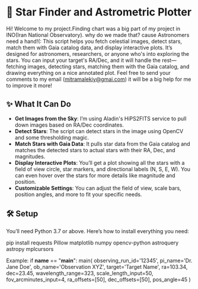 # 🌟 Star Finder and Astrometric Plotter

Hi! Welcome to my project.Finding chart was a big part of my project in INO(Iran National Observatory). why do we made that? cause Astronomers need a hand!(:
This script helps you fetch celestial images, detect stars, match them with Gaia catalog data, and display interactive plots. It’s designed for astronomers, researchers, or anyone who's into exploring the stars. You can input your target's RA/Dec, and it will handle the rest—fetching images, detecting stars, matching them with the Gaia catalog, and drawing everything on a nice annotated plot. 
Feel free to send your comments to my email (mitramalekiy@gmai.com) 
it will be a big help for me to improve it more!
## ✨ What It Can Do

- **Get Images from the Sky**: I’m using Aladin's HiPS2FITS service to pull down images based on RA/Dec coordinates.
- **Detect Stars**: The script can detect stars in the image using OpenCV and some thresholding magic.
- **Match Stars with Gaia Data**: It pulls star data from the Gaia catalog and matches the detected stars to actual stars with their RA, Dec, and magnitudes.
- **Display Interactive Plots**: You’ll get a plot showing all the stars with a field of view circle, star markers, and directional labels (N, S, E, W). You can even hover over the stars for more details like magnitude and position.
- **Customizable Settings**: You can adjust the field of view, scale bars, position angles, and more to fit your specific needs.

## 🛠️ Setup

You’ll need Python 3.7 or above. Here’s how to install everything you need:

pip install requests Pillow matplotlib numpy opencv-python astroquery astropy mplcursors


Example:
if __name__ == "__main__":
    main(
        observing_run_id='12345',
        pi_name='Dr. Jane Doe',
        ob_name='Observation XYZ',
        target='Target Name',
        ra=103.34,
        dec=23.45,
        wavelength_range=323,
        scale_length_input=50,
        fov_arcminutes_input=4,
        ra_offsets=[50],
        dec_offsets=[50],
        pos_angle=45
    )
